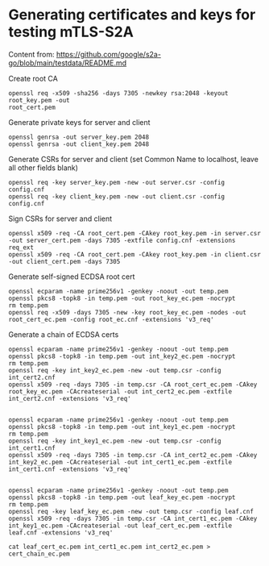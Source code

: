 # Generating certificates and keys for testing mTLS-S2A

Content from: https://github.com/google/s2a-go/blob/main/testdata/README.md

Create root CA

```
openssl req -x509 -sha256 -days 7305 -newkey rsa:2048 -keyout root_key.pem -out
root_cert.pem
```

Generate private keys for server and client

```
openssl genrsa -out server_key.pem 2048
openssl genrsa -out client_key.pem 2048
```

Generate CSRs for server and client (set Common Name to localhost, leave all
other fields blank)

```
openssl req -key server_key.pem -new -out server.csr -config config.cnf
openssl req -key client_key.pem -new -out client.csr -config config.cnf
```

Sign CSRs for server and client

```
openssl x509 -req -CA root_cert.pem -CAkey root_key.pem -in server.csr -out server_cert.pem -days 7305 -extfile config.cnf -extensions req_ext
openssl x509 -req -CA root_cert.pem -CAkey root_key.pem -in client.csr -out client_cert.pem -days 7305
```

Generate self-signed ECDSA root cert

```
openssl ecparam -name prime256v1 -genkey -noout -out temp.pem
openssl pkcs8 -topk8 -in temp.pem -out root_key_ec.pem -nocrypt
rm temp.pem
openssl req -x509 -days 7305 -new -key root_key_ec.pem -nodes -out root_cert_ec.pem -config root_ec.cnf -extensions 'v3_req'
```

Generate a chain of ECDSA certs

```
openssl ecparam -name prime256v1 -genkey -noout -out temp.pem
openssl pkcs8 -topk8 -in temp.pem -out int_key2_ec.pem -nocrypt
rm temp.pem
openssl req -key int_key2_ec.pem -new -out temp.csr -config int_cert2.cnf
openssl x509 -req -days 7305 -in temp.csr -CA root_cert_ec.pem -CAkey root_key_ec.pem -CAcreateserial -out int_cert2_ec.pem -extfile int_cert2.cnf -extensions 'v3_req'


openssl ecparam -name prime256v1 -genkey -noout -out temp.pem
openssl pkcs8 -topk8 -in temp.pem -out int_key1_ec.pem -nocrypt
rm temp.pem
openssl req -key int_key1_ec.pem -new -out temp.csr -config int_cert1.cnf
openssl x509 -req -days 7305 -in temp.csr -CA int_cert2_ec.pem -CAkey int_key2_ec.pem -CAcreateserial -out int_cert1_ec.pem -extfile int_cert1.cnf -extensions 'v3_req'


openssl ecparam -name prime256v1 -genkey -noout -out temp.pem
openssl pkcs8 -topk8 -in temp.pem -out leaf_key_ec.pem -nocrypt
rm temp.pem
openssl req -key leaf_key_ec.pem -new -out temp.csr -config leaf.cnf
openssl x509 -req -days 7305 -in temp.csr -CA int_cert1_ec.pem -CAkey int_key1_ec.pem -CAcreateserial -out leaf_cert_ec.pem -extfile leaf.cnf -extensions 'v3_req'
```

```
cat leaf_cert_ec.pem int_cert1_ec.pem int_cert2_ec.pem > cert_chain_ec.pem
```